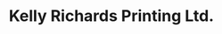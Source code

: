 ---
title: "Kelly Richards Printing Ltd."
url: /limerick/kelly-richards-printing-ltd/
shop: Kopieren
---